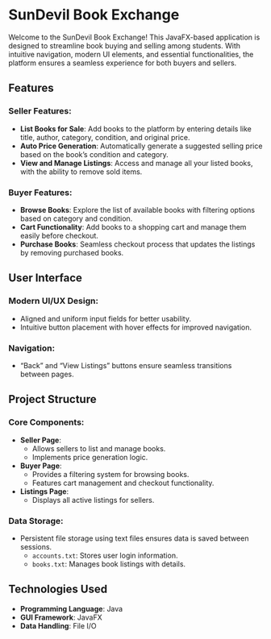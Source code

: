 # SunDevil Book Exchange

Welcome to the SunDevil Book Exchange! This JavaFX-based application is designed to streamline book buying and selling among students. With intuitive navigation, modern UI elements, and essential functionalities, the platform ensures a seamless experience for both buyers and sellers.

## Features

### Seller Features:
- **List Books for Sale**: Add books to the platform by entering details like title, author, category, condition, and original price.
- **Auto Price Generation**: Automatically generate a suggested selling price based on the book’s condition and category.
- **View and Manage Listings**: Access and manage all your listed books, with the ability to remove sold items.

### Buyer Features:
- **Browse Books**: Explore the list of available books with filtering options based on category and condition.
- **Cart Functionality**: Add books to a shopping cart and manage them easily before checkout.
- **Purchase Books**: Seamless checkout process that updates the listings by removing purchased books.

## User Interface

### Modern UI/UX Design:
- Aligned and uniform input fields for better usability.
- Intuitive button placement with hover effects for improved navigation.

### Navigation:
- “Back” and “View Listings” buttons ensure seamless transitions between pages.

## Project Structure

### Core Components:
- **Seller Page**:
  - Allows sellers to list and manage books.
  - Implements price generation logic.
- **Buyer Page**:
  - Provides a filtering system for browsing books.
  - Features cart management and checkout functionality.
- **Listings Page**:
  - Displays all active listings for sellers.

### Data Storage:
- Persistent file storage using text files ensures data is saved between sessions.
  - `accounts.txt`: Stores user login information.
  - `books.txt`: Manages book listings with details.

## Technologies Used
- **Programming Language**: Java
- **GUI Framework**: JavaFX
- **Data Handling**: File I/O
